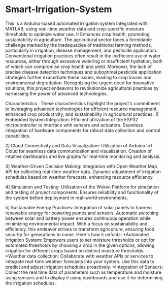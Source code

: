 # Smart-Irrigation-System
This is a Arduino-based automated irrigation system integrated with MATLAB, using real-time weather data and crop-specific moisture thresholds to optimize water use. It Enhances crop health, promoting sustainability in agriculture.
The agricultural sector faces a formidable challenge marked by the inadequacies of traditional farming methods, particularly in irrigation, disease management, and pesticide application. Conventional irrigation practices often result in the inefficient use of water resources, either through excessive watering or insufficient hydration, both of which can compromise crop health and yield. Moreover, the lack of precise disease detection techniques and suboptimal pesticide application strategies further exacerbate these issues, leading to crop losses and environmental degradation. Recognizing the urgent need for innovative solutions, this project endeavors to revolutionize agricultural practices by harnessing the power of advanced technologies. 


Characteristics :
These characteristics highlight the project's commitment to leveraging advanced technologies for efficient resource management, enhanced crop productivity, and sustainability in agricultural practices. 
1] Embedded System Integration: 
Efficient utilization of the ESP32 microcontroller to interface with sensors and actuators. 
Seamless integration of hardware components for robust data collection and control capabilities.  

2] Cloud Connectivity and Data Visualization: 
Utilization of Arduino IoT Cloud for seamless data communication and visualization. 
Creation of intuitive dashboards and live graphs for real-time monitoring and analysis. 

3] Weather-Driven Decision Making: 
Integration with Open Weather Map API for collecting real-time weather data. 
Dynamic adjustment of irrigation schedules based on weather forecasts, enhancing resource efficiency. 

4] Simulation and Testing: 
Utilization of the Wokwi Platform for simulation and testing of project components. 
Ensures reliability and functionality of the system before deployment in real-world environments. 

5] Sustainable Energy Practices: 
Integration of solar panels to harness renewable energy for powering pumps and sensors. 
Automatic switching between solar and battery power ensures continuous operation while minimizing environmental impact. 
With a focus on sustainability and efficiency, this endeavor strives to transform agriculture, ensuring food security for generations to come. Here's how it unfolds: 
*Automated Irrigation System: Empowers users to set moisture thresholds or opt for automated thresholds by choosing a crop in the given options, allowing irrigation for different crops based on distinct moisture thresholds. 
*Weather data collection: Collaborate with weather APIs or services to integrate real-time weather forecasts into your system. Use this data to predict and adjust irrigation schedules proactively. 
*Integration of Sensors: Collect the real time data of parameters such as temperature and moisture using sensors and to display it using dashboards and use it for determining the irrigation schedules. 

